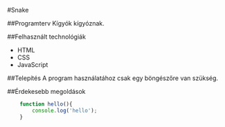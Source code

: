 #Snake

##Programterv
Kígyók kígyóznak.

##Felhasznált technológiák
- HTML
- CSS
- JavaScript

##Telepítés
A program használatához csak egy böngészőre van szükség.

##Érdekesebb megoldások
```javascript
	function hello(){
		console.log('hello');
	}
```